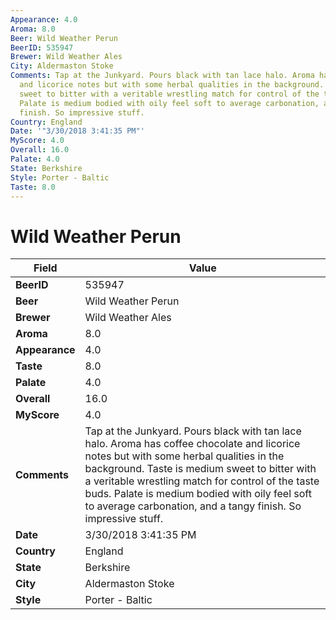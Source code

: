 ```yaml
---
Appearance: 4.0
Aroma: 8.0
Beer: Wild Weather Perun
BeerID: 535947
Brewer: Wild Weather Ales
City: Aldermaston Stoke
Comments: Tap at the Junkyard. Pours black with tan lace halo. Aroma has coffee chocolate
  and licorice notes but with some herbal qualities in the background. Taste is medium
  sweet to bitter with a veritable wrestling match for control of the taste buds.
  Palate is medium bodied with oily feel soft to average carbonation, and a tangy
  finish. So impressive stuff.
Country: England
Date: '"3/30/2018 3:41:35 PM"'
MyScore: 4.0
Overall: 16.0
Palate: 4.0
State: Berkshire
Style: Porter - Baltic
Taste: 8.0
---
```


# Wild Weather Perun

| Field         | Value |
|---------------|-------|
| **BeerID** | 535947 |
| **Beer** | Wild Weather Perun |
| **Brewer** | Wild Weather Ales |
| **Aroma** | 8.0 |
| **Appearance** | 4.0 |
| **Taste** | 8.0 |
| **Palate** | 4.0 |
| **Overall** | 16.0 |
| **MyScore** | 4.0 |
| **Comments** | Tap at the Junkyard. Pours black with tan lace halo. Aroma has coffee chocolate and licorice notes but with some herbal qualities in the background. Taste is medium sweet to bitter with a veritable wrestling match for control of the taste buds. Palate is medium bodied with oily feel soft to average carbonation, and a tangy finish. So impressive stuff. |
| **Date** | 3/30/2018 3:41:35 PM |
| **Country** | England |
| **State** | Berkshire |
| **City** | Aldermaston Stoke |
| **Style** | Porter - Baltic |
